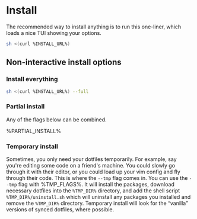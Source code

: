 # Install

The recommended way to install anything is to run this one-liner, which loads a nice TUI showing
your options.

```bash
sh <(curl %INSTALL_URL%)
```

## Non-interactive install options

### Install everything

```bash
sh <(curl %INSTALL_URL%) --full
```

### Partial install

Any of the flags below can be combined.

%PARTIAL_INSTALL%

### Temporary install

Sometimes, you only need your dotfiles temporarily. For example, say you're editing some code on a
friend's machine. You could slowly go through it with their editor, or you could load up your vim
config and fly through their code. This is where the `--tmp` flag comes in. You can use the `--tmp`
flag with %TMP_FLAGS%. It will install the packages, download necessary dotfiles into the
`%TMP_DIR%` directory, and add the shell script `%TMP_DIR%/uninstall.sh` which will uninstall any
packages you installed and remove the `%TMP_DIR%` directory. Temporary install will look for the
“vanilla” versions of synced dotfiles, where possible.
